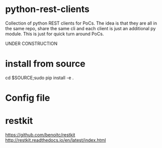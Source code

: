 python-rest-clients
=============

Collection of python REST clients for PoCs.  The idea is that they are all in the same repo, share the same cli and each client is just an additional py module.  This is just for quick turn around PoCs.

UNDER CONSTRUCTION


install from source
=============
cd $SOURCE;sudo pip install -e .


Config file
==============



restkit 
==============
https://github.com/benoitc/restkit
http://restkit.readthedocs.io/en/latest/index.html

